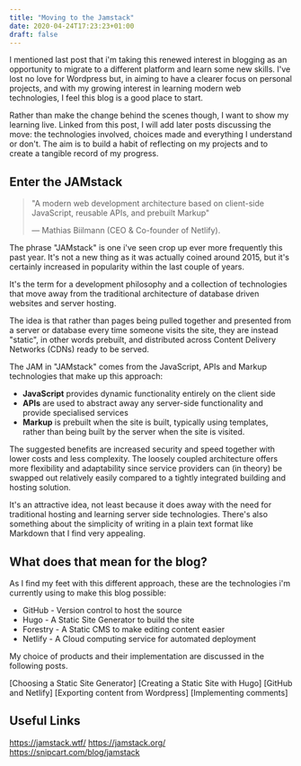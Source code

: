 ```yaml
---
title: "Moving to the Jamstack"
date: 2020-04-24T17:23:23+01:00
draft: false
---
```


I mentioned last post that i'm taking this renewed interest in blogging as an opportunity to migrate to a different platform and learn some new skills. I've lost no love for Wordpress but, in aiming to have a clearer focus on personal projects, and with my growing interest in learning modern web technologies, I feel this blog is a good place to start.

Rather than make the change behind the scenes though, I want to show my learning live. Linked from this post, I will add later posts discussing the move: the technologies involved, choices made and everything I understand or don't. The aim is to build a habit of reflecting on my projects and to create a tangible record of my progress.

## Enter the JAMstack

> "A modern web development architecture based on client-side JavaScript, reusable APIs, and prebuilt Markup"
>
> — Mathias Biilmann (CEO & Co-founder of Netlify).

The phrase "JAMstack" is one i've seen crop up ever more frequently this past year. It's not a new thing as it was actually coined around 2015, but it's certainly increased in popularity within the last couple of years.

It's the term for a development philosophy and a collection of technologies that move away from the traditional architecture of database driven websites and server hosting.

The idea is that rather than pages being pulled together and presented from a server or database every time someone visits the site, they are instead "static", in other words prebuilt, and distributed across Content Delivery Networks (CDNs) ready to be served.

The JAM in "JAMstack" comes from the JavaScript, APIs and Markup technologies that make up this approach:

* **JavaScript** provides dynamic functionality entirely on the client side
* **APIs** are used to abstract away any server-side functionality and provide specialised services
* **Markup** is prebuilt when the site is built, typically using templates, rather than being built by the server when the site is visited.

The suggested benefits are increased security and speed together with lower costs and less complexity. The loosely coupled architecture offers more flexibility and adaptability since service providers can (in theory) be swapped out relatively easily compared to a tightly integrated building and hosting solution.

It's an attractive idea, not least because it does away with the need for traditional hosting and learning server side technologies. There's also something about the simplicity of writing in a plain text format like Markdown that I find very appealing.

## What does that mean for the blog?

As I find my feet with this different approach, these are the technologies i'm currently using to make this blog possible:

* GitHub - Version control to host the source
* Hugo - A Static Site Generator to build the site
* Forestry - A Static CMS to make editing content easier
* Netlify - A Cloud computing service for automated deployment

My choice of products and their implementation are discussed in the following posts.

[Choosing a Static Site Generator]
[Creating a Static Site with Hugo]
[GitHub and Netlify]
[Exporting content from Wordpress]
[Implementing comments]

## Useful Links

https://jamstack.wtf/
https://jamstack.org/
https://snipcart.com/blog/jamstack
